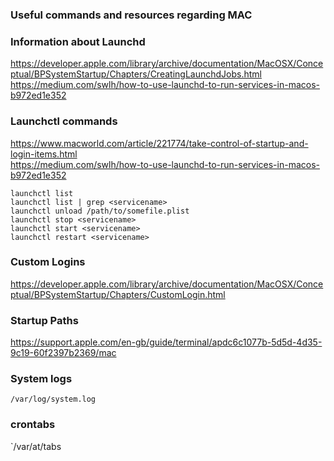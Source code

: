 ### Useful commands and resources regarding MAC

### Information about Launchd

https://developer.apple.com/library/archive/documentation/MacOSX/Conceptual/BPSystemStartup/Chapters/CreatingLaunchdJobs.html  
https://medium.com/swlh/how-to-use-launchd-to-run-services-in-macos-b972ed1e352  

### Launchctl commands

https://www.macworld.com/article/221774/take-control-of-startup-and-login-items.html  
https://medium.com/swlh/how-to-use-launchd-to-run-services-in-macos-b972ed1e352  

```
launchctl list
launchctl list | grep <servicename>
launchctl unload /path/to/somefile.plist
launchctl stop <servicename>
launchctl start <servicename>
launchctl restart <servicename>
```

### Custom Logins

https://developer.apple.com/library/archive/documentation/MacOSX/Conceptual/BPSystemStartup/Chapters/CustomLogin.html

### Startup Paths

https://support.apple.com/en-gb/guide/terminal/apdc6c1077b-5d5d-4d35-9c19-60f2397b2369/mac

### System logs

`/var/log/system.log`

### crontabs

`/var/at/tabs
